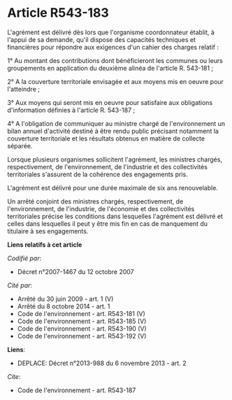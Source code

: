 # Article R543-183

L'agrément est délivré dès lors que l'organisme coordonnateur établit, à l'appui de sa demande, qu'il dispose des capacités
techniques et financières pour répondre aux exigences d'un cahier des charges relatif : 

1° Au montant des contributions dont bénéficieront les communes ou leurs groupements en application du deuxième alinéa de
l'article R. 543-181 ; 

2° A la couverture territoriale envisagée et aux moyens mis en oeuvre pour l'atteindre ; 

3° Aux moyens qui seront mis en oeuvre pour satisfaire aux obligations d'information définies à l'article R. 543-187 ; 

4° A l'obligation de communiquer au ministre chargé de l'environnement un bilan annuel d'activité destiné à être rendu public
précisant notamment la couverture territoriale et les résultats obtenus en matière de collecte séparée. 

Lorsque plusieurs organismes sollicitent l'agrément, les ministres chargés, respectivement, de l'environnement, de
l'industrie et des collectivités territoriales s'assurent de la cohérence des engagements pris. 

L'agrément est délivré pour une durée maximale de six ans renouvelable. 

Un arrêté conjoint des ministres chargés, respectivement, de l'environnement, de l'industrie, de l'économie et des
collectivités territoriales précise les conditions dans lesquelles l'agrément est délivré et celles dans lesquelles il peut y
être mis fin en cas de manquement du titulaire à ses engagements.

**Liens relatifs à cet article**

_Codifié par_:

  - Décret n°2007-1467 du 12 octobre 2007

_Cité par_:

  - Arrêté du 30 juin 2009 - art. 1 (V)
  - Arrêté du 8 octobre 2014 - art. 1
  - Code de l'environnement - art. R543-181 (V)
  - Code de l'environnement - art. R543-185 (V)
  - Code de l'environnement - art. R543-190 (V)
  - Code de l'environnement - art. R543-192 (V)

**Liens**:

  - DEPLACE: Décret n°2013-988 du 6 novembre 2013 - art. 2

_Cite_:

  - Code de l'environnement - art. R543-187
